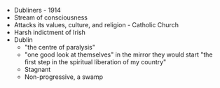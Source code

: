 - Dubliners - 1914
- Stream of consciousness
- Attacks its values, culture, and religion - Catholic Church
- Harsh indictment of Irish
- Dublin
  - "the centre of paralysis"
  - "one good look at themselves" in the mirror they would start "the first step in the spiritual liberation of my country"
  - Stagnant
  - Non-progressive, a swamp

